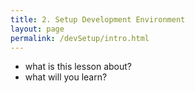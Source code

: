 ```yaml
---
title: 2. Setup Development Environment
layout: page
permalink: /devSetup/intro.html
---
```


- what is this lesson about?
- what will you learn?